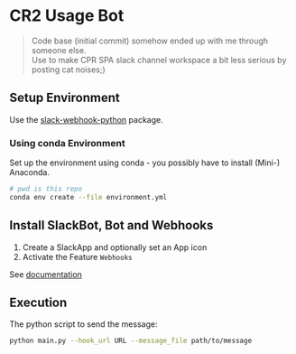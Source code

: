 # CR2 Usage Bot

> Code base (initial commit) somehow ended up with me through someone else.  
> Use to make CPR SPA slack channel workspace a bit less serious by posting cat noises;)

## Setup Environment

Use the [slack-webhook-python](https://github.com/10mohi6/slack-webhook-python) package.

### Using conda Environment

Set up the environment using conda - you possibly have to install (Mini-) Anaconda.

```bash
# pwd is this repo
conda env create --file environment.yml
```

## Install SlackBot, Bot and Webhooks

1. Create a SlackApp and optionally set an App icon
2. Activate the Feature `Webhooks`

See [documentation](https://api.slack.com/messaging/webhooks)

## Execution

The python script to send the message:

```bash
python main.py --hook_url URL --message_file path/to/message
```
